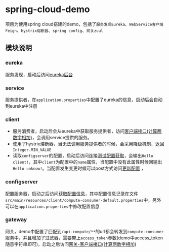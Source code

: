 # spring-cloud-demo
项目为使用spring cloud搭建的demo，包括了`服务发现Eureka`、`WebService客户端Feign`、`hystrix熔断器`、`spring config`、`网关zuul`

## 模块说明
### eureka
服务发现，启动后访问[eureka后台](http://localhost:1111/)

### service
服务提供者，在`application.properties`中配置了eureka的信息，启动后会自动到eureka中注册

### client
* 服务消费者，启动后会从eureka中获取服务提供者，访问[客户端接口(计算两数字相加)](http://localhost:3333/add?a=10&b=1)，会调用service提供的服务。
* 使用了hystrix熔断器，当无法调用服务提供者的时候，会采用降级机制，返回`Integer.MIN_VALUE`
* 读取`configserver`的配置，启动后访问连接[测试配置获取](http://localhost:3333/hello)，会输出`Hello client!`，其中`client`为配置中的`name`属性，当配置中没有此属性时候回输出`Hello unknow!`。当配置发生变更时候可以post方式访问[更新配置](http://localhost:3333/refresh)
，
### configserver
配置服务器，启动之后访问[获取配置信息](http://localhost:7001/compute-consumer/default)，其中配置信息记录在文件`src/main/resources/client/compute-consumer-default.properties`中，另外可以在`application.properties`中修改配置信息

### gateway
网关，demo中配置了匹配到`/api-compute/**`的url都会转发到`compute-consumer`服务中，并且增加了过滤器，需要带上`access_token`参数(demo中access_token随意字符串即可)，启动之后访问[网关-客户端接口(计算两数字相加)](http://localhost:5555/api-compute/add?a=10&b=2&access_token=123)
